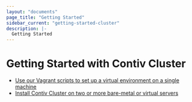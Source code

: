 ```yaml
---
layout: "documents"
page_title: "Getting Started"
sidebar_current: "getting-started-cluster"
description: |-
  Getting Started
---
```


# Getting Started with Contiv Cluster

- [Use our Vagrant scripts to set up a virtual environment on a single machine](/documents/gettingStarted/cluster/vagrant.html)
- [Install Contiv Cluster on two or more bare-metal or virtual servers](/documents/gettingStarted/cluster/baremetal.html)
